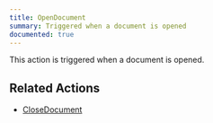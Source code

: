 ```yaml
---
title: OpenDocument
summary: Triggered when a document is opened
documented: true
---
```


This action is triggered when a document is opened.

## Related Actions

- [CloseDocument](/reference/action/CloseDocument/)
